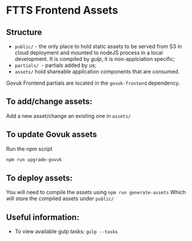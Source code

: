 # FTTS Frontend Assets

## Structure

- `public/` - the only place to hold static assets to be served from S3 in cloud deployment and mounted to nodeJS process in a local development. It is compiled by _gulp_, it is non-applciation specific;
- `partials/ `- partials added by us;
- `assets/` hold shareable application components that are consumed.

Govuk Frontend partials are located in the `govuk-frontend` dependency.

## To add/change assets:

Add a new asset/change an existing one in `assets/`

## To update Govuk assets

Run the npm script

```sh
npm run upgrade-govuk
```

## To deploy assets:

You will need to compile the assets using `npm run generate-assets`
Which will store the compiled assets under `public/`

## Useful information:

- To view available gulp tasks: `gulp --tasks`
